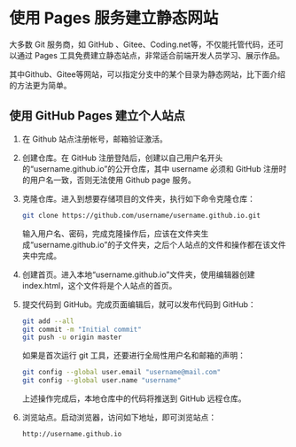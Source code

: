 # 使用 Pages 服务建立静态网站

大多数 Git 服务商，如 GitHub 、Gitee、Coding.net等，不仅能托管代码，还可以通过 Pages 工具免费建立静态站点，非常适合前端开发人员学习、展示作品。

其中Github、Gitee等网站，可以指定分支中的某个目录为静态网站，比下面介绍的方法更为简单。

## 使用 GitHub Pages 建立个人站点

1. 在 Github 站点注册帐号，邮箱验证激活。
1. 创建仓库。在 GitHub 注册登陆后，创建以自己用户名开头的“username.github.io”的公开仓库，其中 username 必须和 GitHub 注册时的用户名一致，否则无法使用 Github page 服务。
1. 克隆仓库。进入到想要存储项目的文件夹，执行如下命令克隆仓库：

    ```sh
    git clone https://github.com/username/username.github.io.git
    ```

    输入用户名、密码，完成克隆操作后，应该在文件夹生成“username.github.io”的子文件夹，之后个人站点的文件和操作都在该文件夹中完成。

1. 创建首页。进入本地“username.github.io”文件夹，使用编辑器创建 index.html，这个文件将是个人站点的首页。
1. 提交代码到 GitHub。完成页面编辑后，就可以发布代码到 GitHub：

    ```sh
    git add --all
    git commit -m "Initial commit"
    git push -u origin master
    ```

    如果是首次运行 git 工具，还要进行全局性用户名和邮箱的声明：

    ```sh
    git config --global user.email "username@mail.com"
    git config --global user.name "username"
    ```

    上述操作完成后，本地仓库中的代码将推送到 GitHub 远程仓库。

1. 浏览站点。启动浏览器，访问如下地址，即可浏览站点：

    ```sh
    http://username.github.io
    ```
